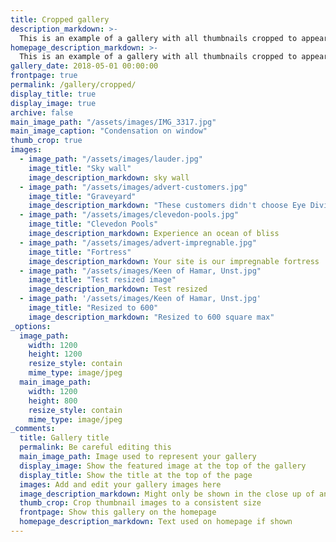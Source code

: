 ```yaml
---
title: Cropped gallery
description_markdown: >-
  This is an example of a gallery with all thumbnails cropped to appear the same size. You can change this with the setting: thumb_crop
homepage_description_markdown: >-
  This is an example of a gallery with all thumbnails cropped to appear the same size. You can change this with the setting: thumb_crop
gallery_date: 2018-05-01 00:00:00
frontpage: true
permalink: /gallery/cropped/
display_title: true
display_image: true
archive: false
main_image_path: "/assets/images/IMG_3317.jpg"
main_image_caption: "Condensation on window"
thumb_crop: true
images:
  - image_path: "/assets/images/lauder.jpg"
    image_title: "Sky wall"
    image_description_markdown: sky wall
  - image_path: "/assets/images/advert-customers.jpg"
    image_title: "Graveyard"
    image_description_markdown: "These customers didn't choose Eye Division"
  - image_path: "/assets/images/clevedon-pools.jpg"
    image_title: "Clevedon Pools"
    image_description_markdown: Experience an ocean of bliss
  - image_path: "/assets/images/advert-impregnable.jpg"
    image_title: "Fortress"
    image_description_markdown: Your site is our impregnable fortress
  - image_path: "/assets/images/Keen of Hamar, Unst.jpg"
    image_title: "Test resized image"
    image_description_markdown: Test resized
  - image_path: '/assets/images/Keen of Hamar, Unst.jpg'
    image_title: "Resized to 600"
    image_description_markdown: "Resized to 600 square max"
_options:
  image_path:
    width: 1200
    height: 1200
    resize_style: contain
    mime_type: image/jpeg
  main_image_path:
    width: 1200
    height: 800
    resize_style: contain
    mime_type: image/jpeg
_comments:
  title: Gallery title
  permalink: Be careful editing this
  main_image_path: Image used to represent your gallery
  display_image: Show the featured image at the top of the gallery
  display_title: Show the title at the top of the page
  images: Add and edit your gallery images here
  image_description_markdown: Might only be shown in the close up of an image
  thumb_crop: Crop thumbnail images to a consistent size
  frontpage: Show this gallery on the homepage
  homepage_description_markdown: Text used on homepage if shown
---
```

